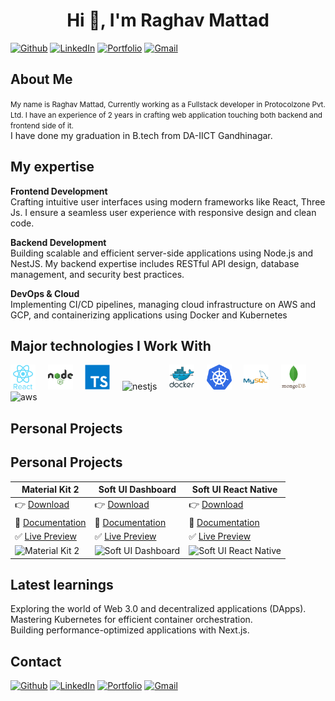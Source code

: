 <h1 align="center">Hi 👋, I'm Raghav Mattad</h1>

[![Github](https://img.shields.io/badge/Github-100000?style=flat&logo=github&logoColor=white)](https://github.com/creativetimofficial)
[![LinkedIn](https://img.shields.io/badge/LinkedIn-0077B5?style=flat&logo=linkedin&logoColor=white)](https://www.linkedin.com/in/creative-tim-1b54778b)
[![Portfolio](https://img.shields.io/badge/Portfolio-000000?style=flat&logo=portfolio&logoColor=white)](https://yourportfolio.com)
[![Gmail](https://img.shields.io/badge/Gmail-D14836?style=flat&logo=gmail&logoColor=white)](mailto:your.email@example.com)


## About Me

<small> My name is Raghav Mattad, Currently working as a Fullstack developer in Protocolzone Pvt. Ltd.
I have an experience of 2 years in crafting web application touching both backend and frontend side of it. </small>
</br>
I have done my graduation in B.tech from DA-IICT Gandhinagar.</small>

## My expertise

<b>Frontend Development</b> <br>
Crafting intuitive user interfaces using modern frameworks like React, Three Js. I ensure a seamless user experience with responsive design and clean code.

<b>Backend Development</b> <br>
Building scalable and efficient server-side applications using Node.js and NestJS. My backend expertise includes RESTful API design, database management, and security best practices.

<b>DevOps & Cloud</b> <br>
Implementing CI/CD pipelines, managing cloud infrastructure on AWS and GCP, and containerizing applications using Docker and Kubernetes

## Major technologies I Work With
<p>
  <img src="https://raw.githubusercontent.com/devicons/devicon/master/icons/react/react-original-wordmark.svg" alt="React" width="40" height="40"/>&nbsp;&nbsp;&nbsp;&nbsp;
  <img src="https://raw.githubusercontent.com/devicons/devicon/master/icons/nodejs/nodejs-original-wordmark.svg" alt="Node.js" width="40" height="40"/>&nbsp;&nbsp;&nbsp;&nbsp;
  <img src="https://raw.githubusercontent.com/devicons/devicon/master/icons/typescript/typescript-original.svg" alt="TypeScript" width="40" height="40"/>&nbsp;&nbsp;&nbsp;&nbsp;
  <img src="https://nestjs.com/img/logo_text.svg" alt="nestjs" width="40" height="40"/>&nbsp;&nbsp;&nbsp;&nbsp;
  <img src="https://raw.githubusercontent.com/devicons/devicon/master/icons/docker/docker-original-wordmark.svg" alt="Docker" width="40" height="40"/>&nbsp;&nbsp;&nbsp;&nbsp;
  <img src="https://raw.githubusercontent.com/kubernetes/kubernetes/master/logo/logo.png" alt="kubernetes" width="40" height="40"/>&nbsp;&nbsp;&nbsp;&nbsp;
  <img src="https://raw.githubusercontent.com/devicons/devicon/master/icons/mysql/mysql-original-wordmark.svg" alt="MySQL" width="40" height="40"/>&nbsp;&nbsp;&nbsp;&nbsp;
  <img src="https://raw.githubusercontent.com/devicons/devicon/master/icons/mongodb/mongodb-original-wordmark.svg" alt="MongoDB" width="40" height="40"/>&nbsp;&nbsp;&nbsp;&nbsp;
  <img src="https://cdn.jsdelivr.net/gh/devicons/devicon/icons/amazonwebservices/amazonwebservices-original-wordmark.svg" alt="aws" width="40" height="40"/>
</p>




## Personal Projects

## Personal Projects

Material Kit 2 | Soft UI Dashboard | Soft UI React Native
-------------- | ----------------- | --------------------
👉 [Download](https://www.creative-tim.com/product/material-kit) | 👉 [Download](https://www.creative-tim.com/product/soft-ui-dashboard) | 👉 [Download](https://www.creative-tim.com/product/soft-ui-react-native)
📖 [Documentation](https://www.creative-tim.com/learning-lab/bootstrap/overview/material-kit) | 📖 [Documentation](https://www.creative-tim.com/learning-lab/bootstrap/overview/soft-ui-dashboard) | 📖 [Documentation](https://www.creative-tim.com/learning-lab/react-native/overview/soft)
✅ [Live Preview](https://demos.creative-tim.com/material-kit/index.html) | ✅ [Live Preview](https://demos.creative-tim.com/soft-ui-dashboard/pages/dashboard.html) | ✅ [Live Preview](https://demos.creative-tim.com/soft-ui-react-native/)
![Material Kit 2](https://s3.amazonaws.com/creativetim_bucket/products/38/original/material-kit.jpg?1633601280) | ![Soft UI Dashboard](https://s3.amazonaws.com/creativetim_bucket/products/450/original/opt_sd_free_thumbnail.jpg?1617715816) | ![Soft UI React Native](https://s3.amazonaws.com/creativetim_bucket/products/490/original/opt_soft_ui_react_native_thumbnail.jpg?1625576346)

## Latest learnings
Exploring the world of Web 3.0 and decentralized applications (DApps). <br>
Mastering Kubernetes for efficient container orchestration. <br>
Building performance-optimized applications with Next.js. <br>


## Contact

[![Github](https://img.shields.io/badge/Github-100000?style=flat&logo=github&logoColor=white)](https://github.com/creativetimofficial)
[![LinkedIn](https://img.shields.io/badge/LinkedIn-0077B5?style=flat&logo=linkedin&logoColor=white)](https://www.linkedin.com/in/creative-tim-1b54778b)
[![Portfolio](https://img.shields.io/badge/Portfolio-000000?style=flat&logo=portfolio&logoColor=white)](https://yourportfolio.com)
[![Gmail](https://img.shields.io/badge/Gmail-D14836?style=flat&logo=gmail&logoColor=white)](mailto:your.email@example.com)

